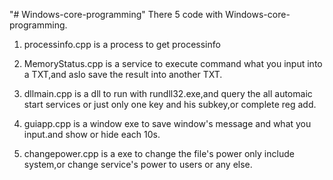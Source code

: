 "# Windows-core-programming"
There 5 code with Windows-core-programming.

1. processinfo.cpp is a process to get processinfo

2. MemoryStatus.cpp is a service to execute command what you input into a TXT,and aslo save the result into another TXT.

3. dllmain.cpp is a dll to run with rundll32.exe,and query the all automaic start services or just only one key and his subkey,or complete reg add.

4. guiapp.cpp is a window exe to save window's message and what you input.and show or hide each 10s.

5. changepower.cpp is a exe to change the file's power only include system,or change service's power to users or any else.
